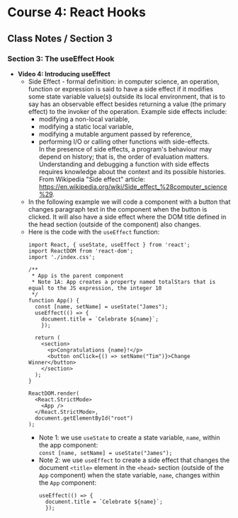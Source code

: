 # Course 4: React Hooks
## Class Notes / Section 3

### Section 3: The useEffect Hook
- __Video 4: Introducing useEffect__
  - Side Effect - formal definition: in computer science, an operation, function or expression is said to have a side effect if it modifies some state variable value(s) outside its local environment, that is to say has an observable effect besides returning a value (the primary effect) to the invoker of the operation. Example side effects include:
    - modifying a non-local variable, 
    - modifying a static local variable, 
    - modifying a mutable argument passed by reference, 
    - performing I/O or calling other functions with side-effects.    
In the presence of side effects, a program's behaviour may depend on history; that is, the order of evaluation matters. Understanding and debugging a function with side effects requires knowledge about the context and its possible histories. From Wikipedia "Side effect" article: <https://en.wikipedia.org/wiki/Side_effect_%28computer_science%29>.
  - In the following example we will code a component with a button that changes paragraph text in the component when the button is clicked. It will also have a side effect where the DOM title defined in the head section (outside of the component) also changes.
  - Here is the code with the `useEffect` function:
    ```
    import React, { useState, useEffect } from 'react';
    import ReactDOM from 'react-dom';
    import './index.css';

    /**
     * App is the parent component
     * Note 1A: App creates a property named totalStars that is equal to the JS expression, the integer 10
     */
    function App() {
      const [name, setName] = useState("James");
      useEffect(() => {
        document.title = `Celebrate ${name}`;
        });

      return (
        <section>
          <p>Congratulations {name}!</p>
          <button onClick={() => setName("Tim")}>Change Winner</button>
        </section>
      );
    }

    ReactDOM.render(
      <React.StrictMode>
        <App />
      </React.StrictMode>,
      document.getElementById("root")
    );
    ```
    - Note 1: we use `useState` to create a state variable, `name`, within the app component:   
      `const [name, setName] = useState("James");`
    - Note 2: we use `useEffect` to create a side effect that changes the document `<title>` element in the `<head>` section (outside of the `App` component) when the state variable, `name`, changes within the `App` component:    
      ```
      useEffect(() => {
        document.title = `Celebrate ${name}`;
        });
      ```
